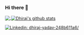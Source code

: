 ### Hi there 👋

<!--
**dhiraj-ydv/dhiraj-ydv** is a ✨ _special_ ✨ repository because its `README.md` (this file) appears on your GitHub profile.

Here are some ideas to get you started:

- 🔭 I’m currently working on ...
- 🌱 I’m currently learning ...
- 👯 I’m looking to collaborate on ...
- 🤔 I’m looking for help with ...
- 💬 Ask me about ...
- 📫 How to reach me: ...
- 😄 Pronouns: ...
- ⚡ Fun fact: ...
-->



<a href="https://github.com/dhiraj-ydv">
  <img align="center" src="https://github-readme-stats.vercel.app/api/top-langs/?username=dhiraj-ydv&theme=light&hide_langs_below=1" />
</a>
<a href="https://github.com/dhiraj-ydv">
 <img align="center" src="https://github-readme-stats.vercel.app/api?username=dhiraj-ydv&show_icons=true&theme=light&line_height=27" alt="Dhiraj's github stats"/>
</a>




[![Linkedin: dhiraj-yadav-248b611a6/](https://img.shields.io/badge/-dhiraj-yadav-248b611a6/-blue?style=flat-square&logo=Linkedin&logoColor=white&link=https://www.linkedin.com/in/imthepk/)](https://www.linkedin.com/in/dhiraj-yadav-248b611a6/)
